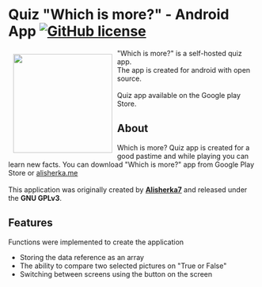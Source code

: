 # Quiz "Which is more?" - Android App <a href="https://github.com/Alisherka7/android_quiz_app/blob/master/LICENSE"><img alt="GitHub license" src="https://img.shields.io/github/license/Alisherka7/android_quiz_app?style=plastic"></a>

<img src="https://user-images.githubusercontent.com/38793933/122106210-7d0ea180-cdce-11eb-9169-f0f2314aca24.png" align="left" width="200" hspace="10" vspace="10">

"Which is more?" is a self-hosted quiz app. <br>
The app is created for android with open source.<br><br>
Quiz app available on the Google play Store.

## About

Which is more? Quiz app is created for a good pastime and while playing you can learn new facts. You can download "Which is more?" app from Google Play Store or <a href="alisherka.me">alisherka.me</a>
<br>
<br>
This application was originally created by <b><a href="alisherka.me">Alisherka7</a></b> and released under the <b>GNU GPLv3</b>. 

## Features

Functions were implemented to create the application<br>
- Storing the data reference as an array
- The ability to compare two selected pictures on "True or False"
- Switching between screens using the button on the screen
